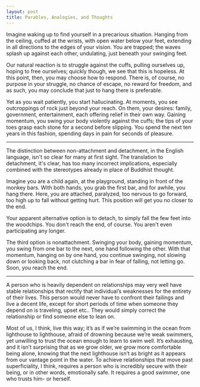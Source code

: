 ```yaml
---
layout: post
title: Parables, Analogies, and Thoughts
---
```


Imagine waking up to find yourself in a precarious situation. <!--excerpt-->Hanging from the ceiling, cuffed at the wrists, with open water below your feet, extending in all directions to the edges of your vision. You are trapped; the waves splash up against each other, undulating, just beneath your swinging feet.

Our natural reaction is to struggle against the cuffs, pulling ourselves up, hoping to free ourselves; quickly though, we see that this is hopeless. At this point, then, you may choose how to respond. There is, of course, no purpose in your struggle, no chance of escape, no reward for freedom, and as such, you may conclude that just to hang there is preferable.

Yet as you wait patiently, you start hallucinating. At moments, you see outcroppings of rock just beyond your reach. On them, your desires: family, government, entertainment, each offering relief in their own way. Gaining momentum, you swing your body violently against the cuffs; the tips of your toes grasp each stone for a second before slipping. You spend the next ten years in this fashion, spending days in pain for seconds of pleasure.

_____

The distinction between non-attachment and detachment, in the English language, isn't so clear for many at first sight. The translation to detachment, it's clear, has too many incorrect implications, especially combined with the stereotypes already in place of Buddhist thought.

Imagine you are a child again, at the playground, standing in front of the monkey bars. With both hands, you grab the first bar, and for awhile, you hang there. Here, you are attached, paralyzed, too nervous to go forward, too high up to fall without getting hurt. This position will get you no closer to the end.

Your apparent alternative option is to detach, to simply fall the few feet into the woodchips. You don't reach the end, of course. You aren't even participating any longer.

The third option is nonattachment. Swinging your body, gaining momentum, you swing from one bar to the next, one hand following the other. With that momentum, hanging on by one hand, you continue swinging, not slowing down or looking back, not clutching a bar in fear of falling, not letting go. Soon, you reach the end.

_____

A person who is heavily dependent on relationships may very well have stable relationships that rectify that individual’s weaknesses for the entirety of their lives. This person would never have to confront their failings and live a decent life, except for short periods of time when someone they depend on is traveling, upset etc.. They would simply correct the relationship or find someone else to lean on.

Most of us, I think, live this way; it’s as if we’re swimming in the ocean from lighthouse to lighthouse, afraid of drowning because we’re weak swimmers, yet unwilling to trust the ocean enough to learn to swim well. It’s exhausting, and it isn’t surprising that as we grow older, we grow more comfortable being alone, knowing that the next lighthouse isn’t as bright as it appears from our vantage point in the water. To achieve relationships that move past superficiality, I think, requires a person who is incredibly secure with their being, or in other words, emotionally safe. It requires a good swimmer, one who trusts him- or herself. 
